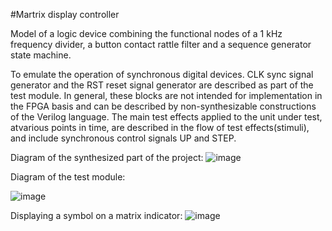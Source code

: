 #Martrix display controller

Model of a logic device combining the functional nodes of a 1 kHz frequency divider, a button contact rattle filter and a sequence generator state machine.

To emulate the operation of synchronous digital devices. CLK sync signal generator and the RST reset signal generator are described as part of the test module. In general, these blocks are not intended for implementation in the FPGA basis and can be described by non-synthesizable constructions of the Verilog language. The main test effects applied to the unit under test, atvarious points in time, are described in the flow of test effects(stimuli), and include synchronous control signals UP and STEP.

Diagram of the synthesized part of the project:
![image](https://user-images.githubusercontent.com/81770156/166634777-38dcf837-37d3-47c1-85d9-0bb44425fd27.png)

Diagram of the test module:

![image](https://user-images.githubusercontent.com/81770156/166634946-cc86cd00-9811-4225-b2ab-489aa11c4e74.png)

Displaying a symbol on a matrix indicator:
![image](https://user-images.githubusercontent.com/81770156/166635446-43e1f2d5-a60a-49f5-85ab-d5659f781122.png)



